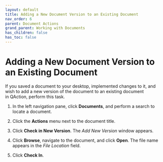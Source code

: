 ```yaml
---
layout: default
title: Adding a New Document Version to an Existing Document
nav_order: 6
parent: Document Actions
grand_parent: Working with Documents
has_children: false
has_toc: false
---
```

# Adding a New Document Version to an Existing Document

If you saved a document to your desktop, implemented changes to it, and wish to add a new version of the document to an existing document in QAction, perform this task.

1. In the left navigation pane, click **Documents**, and perform a search to locate a document.
    
2. Click the **Actions** menu next to the document title.
    
3. Click **Check in New Version**. The _Add New Version_ window appears.
    
4. Click **Browse**, navigate to the document, and click **Open**. The file name appears in the _File Location_ field.
    
5. Click **Check In**.
